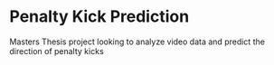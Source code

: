 # Penalty Kick Prediction
Masters Thesis project looking to analyze video data and predict the direction of penalty kicks
